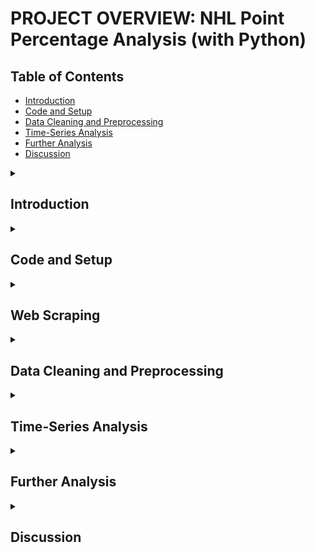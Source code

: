 # PROJECT OVERVIEW: NHL Point Percentage Analysis (with Python)

## Table of Contents
* [Introduction](#introduction)
* [Code and Setup](#code-and-setup)
* [Data Cleaning and Preprocessing](#data-cleaning-and-preprocessing)
* [Time-Series Analysis](#time-series-analysis)
* [Further Analysis](#further-analysis)
* [Discussion](#discussion)
  
<details><summary><h2>Introduction</h2></summary> 
  <ul>
    <li>Performed data visualizations (i.e., time series analysis) and analyzed playoff performances of NHL Regular season champions (President Trophy winners), as well as regular season performances of Stanley Cup finalists and winners.</li>
    <li>Scraped data from the NHL's website, collecting data from 1967 onwards (when the league expanded beyond 6 teams permanently).</li>
    <li>Imported Dash for interactivity.</li>
  </ul>

[<b>Back to Table of Contents</b>](#table-of-contents)

</details>

<details><summary><h2>Code and Setup</h2></summary> 
  <ul>
    <li><b>IDEs Used:</b> Google Colab, Jupyter Notebook</li>
    <li><b>Python Version:</b> 3.10.12</li>
    <li><b>Libraries and Packages:</b> pandas, plotly.express, matplotlib, Dash</li>
  </ul>

If you'd like to fork or run this locally:

```bash
git clone https://github.com/Francis-Calingo/NHL-POINT-PERCENTAGE-ANALYSIS.git
cd NHL-POINT-PERCENTAGE-ANALYSIS
```

```bash
pip install -r requirements.txt
```

[<b>Back to Table of Contents</b>](#table-of-contents)
</details>

<details><summary><h2>Web Scraping</h2></summary> 
  <ul>
    <li><b>Stanley Cup Champions:</b> https://records.nhl.com/awards/stanley-cup/winners/li>
    <li><b>Regular Season Team Statistics:</b> https://www.nhl.com/standings/2024-04-18/league</li>
  </ul>

[<b>Back to Table of Contents</b>](#table-of-contents)
</details>

<details><summary><h2>Data Cleaning and Preprocessing</h2></summary> 
<ul>
    <li>Dropped na rows, which should correspond to 2005, as there was a lockout that cancelled the entire 2004-05 season.</li>
</ul>

[<b>Back to Table of Contents</b>](#table-of-contents)
</details>

<details><summary><h2>Time-Series Analysis</h2></summary> 

<p>The plot demonstrates that regular season performances peaked in the 1970s, declined over time in the mid-90s, before slowly climbing up and mostly stabilizing somewhere in the middle (although the historic performances of the 2018-19 Tampa Bay Lightning and the 2022-23 Boston Bruins teams help the regular season champion trendline almost creep up to its previous historic highs). </p>

![newplot](https://github.com/user-attachments/assets/88db03af-247f-4e42-ab18-3c2b370e0ace)

[<b>Back to Table of Contents</b>](#table-of-contents)
</details>

<details><summary><h2>Further Analysis</h2></summary> 

<p> This plot demonstrate that not only has it become rarer for the NHL regular season champion to win the Stanley Cup in the same season, but it's becoming more common for teams that did not finish very close to the regular season champions in points to win the Stanley Cup. This shows that the league has become more competitive and betting on certain top teams is not as certain as it was in the past.</p>

<img width="668" alt="image" src="https://github.com/user-attachments/assets/382514ee-afea-4625-a9b2-0c5031ec9ce0" />

[<b>Back to Table of Contents</b>](#table-of-contents)
</details>

<details><summary><h2>Discussion</h2></summary> 

<p> Despite the increasingly competitive nature of the league (as demonstrated by the time-series plot showing that, in general, both the Stanley Cup finalists and regular season champions are not performing as well in the regular season and the playoffs, respectively, as their 1970s counterparts), it appears that, more often than not, when it comes to the Stanley Cup finals, the team with a higher regular season point total will more than likely win the Stanley Cup over their opponent. Therefore, if you are placing bets at every Stanley Cup Final, you should always definitely bet on the team with the better regular season record. </p>

[<b>Back to Table of Contents</b>](#table-of-contents)
</details>
